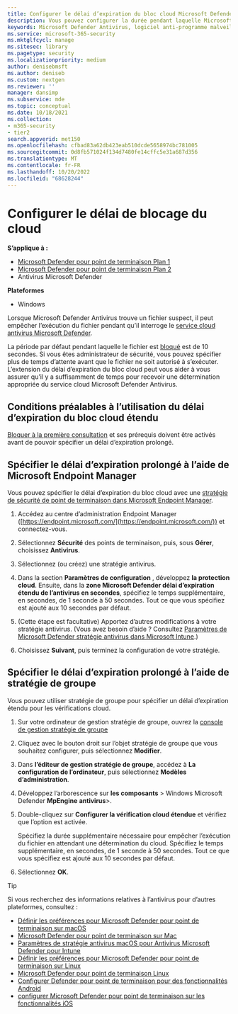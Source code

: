 ```yaml
---
title: Configurer le délai d’expiration du bloc cloud Microsoft Defender Antivirus
description: Vous pouvez configurer la durée pendant laquelle Microsoft Defender Antivirus bloque l’exécution d’un fichier en attendant une détermination du cloud.
keywords: Microsoft Defender Antivirus, logiciel anti-programme malveillant, sécurité, defender, cloud, délai d’expiration, bloc, période, secondes
ms.service: microsoft-365-security
ms.mktglfcycl: manage
ms.sitesec: library
ms.pagetype: security
ms.localizationpriority: medium
author: denisebmsft
ms.author: deniseb
ms.custom: nextgen
ms.reviewer: ''
manager: dansimp
ms.subservice: mde
ms.topic: conceptual
ms.date: 10/18/2021
ms.collection:
- m365-security
- tier2
search.appverid: met150
ms.openlocfilehash: cfbad83a62db423eab510dcde5658974bc781005
ms.sourcegitcommit: 0d8fb571024f134d7480fe14cffc5e31a687d356
ms.translationtype: MT
ms.contentlocale: fr-FR
ms.lasthandoff: 10/20/2022
ms.locfileid: "68628244"
---
```

# <a name="configure-the-cloud-block-timeout-period"></a>Configurer le délai de blocage du cloud

**S’applique à :**
- [Microsoft Defender pour point de terminaison Plan 1](https://go.microsoft.com/fwlink/p/?linkid=2154037)
- [Microsoft Defender pour point de terminaison Plan 2](https://go.microsoft.com/fwlink/p/?linkid=2154037)
- Antivirus Microsoft Defender

**Plateformes**
- Windows

Lorsque Microsoft Defender Antivirus trouve un fichier suspect, il peut empêcher l’exécution du fichier pendant qu’il interroge le [service cloud antivirus Microsoft Defender](cloud-protection-microsoft-defender-antivirus.md).

La période par défaut pendant laquelle le fichier est [bloqué](configure-block-at-first-sight-microsoft-defender-antivirus.md) est de 10 secondes. Si vous êtes administrateur de sécurité, vous pouvez spécifier plus de temps d’attente avant que le fichier ne soit autorisé à s’exécuter. L’extension du délai d’expiration du bloc cloud peut vous aider à vous assurer qu’il y a suffisamment de temps pour recevoir une détermination appropriée du service cloud Microsoft Defender Antivirus.

## <a name="prerequisites-to-use-the-extended-cloud-block-timeout"></a>Conditions préalables à l’utilisation du délai d’expiration du bloc cloud étendu

[Bloquer à la première consultation](configure-block-at-first-sight-microsoft-defender-antivirus.md) et ses prérequis doivent être activés avant de pouvoir spécifier un délai d’expiration prolongé.

## <a name="specify-the-extended-timeout-period-using-microsoft-endpoint-manager"></a>Spécifier le délai d’expiration prolongé à l’aide de Microsoft Endpoint Manager

Vous pouvez spécifier le délai d’expiration du bloc cloud avec une [stratégie de sécurité de point de terminaison dans Microsoft Endpoint Manager](/mem/intune/protect/endpoint-security-policy).

1. Accédez au centre d’administration Endpoint Manager ([https://endpoint.microsoft.com/](https://endpoint.microsoft.com/)) et connectez-vous.

2. Sélectionnez **Sécurité** des points de terminaison, puis, sous **Gérer**, choisissez **Antivirus**.

3. Sélectionnez (ou créez) une stratégie antivirus.

4. Dans la section **Paramètres de configuration** , développez **la protection cloud**. Ensuite, dans la **zone Microsoft Defender délai d’expiration étendu de l’antivirus en secondes**, spécifiez le temps supplémentaire, en secondes, de 1 seconde à 50 secondes. Tout ce que vous spécifiez est ajouté aux 10 secondes par défaut.

5. (Cette étape est facultative) Apportez d’autres modifications à votre stratégie antivirus. (Vous avez besoin d’aide ? Consultez [Paramètres de Microsoft Defender stratégie antivirus dans Microsoft Intune](/mem/intune/protect/antivirus-microsoft-defender-settings-windows).)

6. Choisissez **Suivant**, puis terminez la configuration de votre stratégie.

## <a name="specify-the-extended-timeout-period-using-group-policy"></a>Spécifier le délai d’expiration prolongé à l’aide de stratégie de groupe

Vous pouvez utiliser stratégie de groupe pour spécifier un délai d’expiration étendu pour les vérifications cloud.

1. Sur votre ordinateur de gestion stratégie de groupe, ouvrez la [console de gestion stratégie de groupe](/previous-versions/windows/it-pro/windows-server-2008-R2-and-2008/cc731212(v=ws.11))

2. Cliquez avec le bouton droit sur l’objet stratégie de groupe que vous souhaitez configurer, puis sélectionnez **Modifier**.

3. Dans **l’éditeur de gestion stratégie de groupe**, accédez à **La configuration de l’ordinateur**, puis sélectionnez **Modèles d’administration**.

3. Développez l’arborescence sur **les composants** \> Windows Microsoft Defender **MpEngine** **antivirus**\>.

4. Double-cliquez sur **Configurer la vérification cloud étendue** et vérifiez que l’option est activée. 

   Spécifiez la durée supplémentaire nécessaire pour empêcher l’exécution du fichier en attendant une détermination du cloud. Spécifiez le temps supplémentaire, en secondes, de 1 seconde à 50 secondes. Tout ce que vous spécifiez est ajouté aux 10 secondes par défaut.

5. Sélectionnez **OK**.

> [!TIP]
> Si vous recherchez des informations relatives à l’antivirus pour d’autres plateformes, consultez :
> - [Définir les préférences pour Microsoft Defender pour point de terminaison sur macOS](mac-preferences.md)
> - [Microsoft Defender pour point de terminaison sur Mac](microsoft-defender-endpoint-mac.md)
> - [Paramètres de stratégie antivirus macOS pour Antivirus Microsoft Defender pour Intune](/mem/intune/protect/antivirus-microsoft-defender-settings-macos)
> - [Définir les préférences pour Microsoft Defender pour point de terminaison sur Linux](linux-preferences.md)
> - [Microsoft Defender pour point de terminaison Linux](microsoft-defender-endpoint-linux.md)
> - [Configurer Defender pour point de terminaison pour des fonctionnalités Android](android-configure.md)
> - [configurer Microsoft Defender pour point de terminaison sur les fonctionnalités iOS](ios-configure-features.md) 

